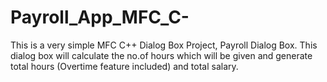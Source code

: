 # Payroll_App_MFC_C-
This is a very simple MFC C++ Dialog Box Project, Payroll Dialog Box. This dialog box will calculate the no.of hours which will be given and generate total hours (Overtime feature included) and total salary.
